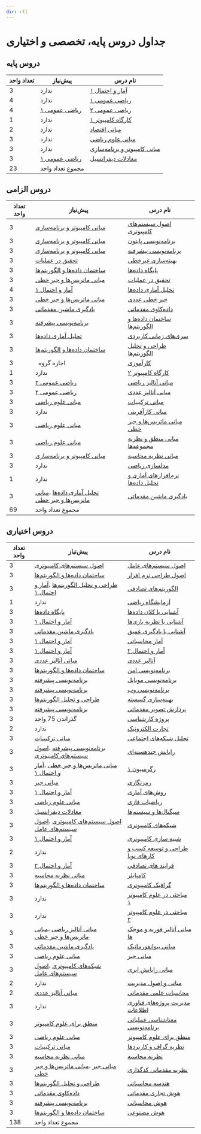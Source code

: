 ```yaml
---
dir: rtl
---
```


# جداول دروس پایه، تخصصی و اختیاری


## دروس پایه

| تعداد واحد | پیش‌نیاز | نام درس |
| ---------- | -------- | ------- |
|3|ندارد|[آمار و احتمال ۱](docs/base/Probability-and-Statistics-I.md) | 
|4|ندارد|[ریاضی عمومی ۱](docs/base/Calculus-I.md) | 
|4|[ریاضی عمومی ۱](docs/base/Calculus-I.md)|[ریاضی عمومی ۲](docs/base/Calculus-II.md) | 
|1|ندارد|[کارگاه کامپیوتر ۱](docs/base/Computer-Workshop-I.md) | 
|2|ندارد|[مبانی اقتصاد](docs/base/Basics-of-Economics.md) | 
|3|ندارد|[مبانی علوم ریاضی](docs/base/Foundation-of-Mathematics.md) | 
|3|ندارد|[مبانی کامپیوتر و برنامه‌سازی](docs/base/Fundamentals-of-Computer-Programming.md) | 
|3|[ریاضی عمومی ۱](docs/base/Calculus-I.md)|[معادلات دیفرانسیل](docs/base/Differential-Equations.md) | 
 |23|مجموع تعداد واحد|

## دروس الزامی

| تعداد واحد | پیش‌نیاز | نام درس |
| ---------- | -------- | ------- |
|3|[مبانی کامپیوتر و برنامه‌سازی](docs/base/Fundamentals-of-Computer-Programming.md)|[اصول سیستم‌های کامپیوتری](docs/mandatory/Principles-of-Computer-Systems.md) | 
|3|[مبانی کامپیوتر و برنامه‌سازی](docs/base/Fundamentals-of-Computer-Programming.md)|[برنامه‌نویسی پایتون](docs/mandatory/Python-Programming.md) | 
|3|[مبانی کامپیوتر و برنامه‌سازی](docs/base/Fundamentals-of-Computer-Programming.md)|[برنامه‌نویسی پیشرفته](docs/mandatory/Advanced-Programming.md) | 
|3|[تحقیق در عملیات](docs/mandatory/Operations-research.md)|[بهینه‌سازی غیرخطی](docs/mandatory/Nonlinear-Optimization.md) | 
|3|[ساختمان داده‌ها و الگوریتم‌ها](docs/mandatory/Data-Structures-and-Algorithms.md)|[پایگاه داده‌ها](docs/mandatory/Databases.md) | 
|3|[مبانی ماتریس‌ها و جبر خطی](docs/mandatory/Foundation-of-Matrix-and-Linear-Algebra.md)|[تحقیق در عملیات](docs/mandatory/Operations-research.md) | 
|4|[آمار و احتمال ۱](docs/base/Probability-and-Statistics-I.md)|[تحلیل آماری داده‌ها](docs/mandatory/Statistical-Data-Analysis.md) | 
|3|[مبانی ماتریس‌ها و جبر خطی](docs/mandatory/Foundation-of-Matrix-and-Linear-Algebra.md)|[جبر خطی عددی](docs/mandatory/Numerical-Linear-Algebra.md) | 
|3|[یادگیری ماشین مقدماتی](docs/mandatory/Elementary-Machine-Learning.md)|[داده‌کاوی مقدماتی](docs/mandatory/Elementary-Data-Mining.md) | 
|3|[برنامه‌نویسی پیشرفته](docs/mandatory/Advanced-Programming.md)|[ساختمان داده‌ها و الگوریتم‌ها](docs/mandatory/Data-Structures-and-Algorithms.md) | 
|3|[تحلیل آماری داده‌ها](docs/mandatory/Statistical-Data-Analysis.md)|[سری‌های زمانی کاربردی](docs/mandatory/Time-Series.md) | 
|3|[ساختمان داده‌ها و الگوریتم‌ها](docs/mandatory/Data-Structures-and-Algorithms.md)|[طراحی و تحلیل الگوریتم‌ها](docs/mandatory/Design-and-Analysis-of-Algorithms.md) | 
|3|` `اجازه گروه|[کارآموزی](docs/mandatory/Apprenticeship.md) | 
|1|ندارد|[کارگاه کامپیوتر ۲](docs/mandatory/Computer-Workshop-II.md) | 
|3|[ریاضی عمومی ۲](docs/base/Calculus-II.md)|[مبانی آنالیز ریاضی](docs/mandatory/Foundation-of-Mathematical-Analysis.md) | 
|3|[ریاضی عمومی ۲](docs/base/Calculus-II.md)|[مبانی آنالیز عددی](docs/mandatory/Foundation-of-Numerical-Analysis.md) | 
|3|[مبانی علوم ریاضی](docs/base/Foundation-of-Mathematics.md)|[مبانی ترکیبیات](docs/mandatory/Foundation-of-Combinatorics.md) | 
|3|ندارد|[مبانی کارآفرینی](docs/mandatory/Foundations-of-Entrepreneurship.md) | 
|3|[مبانی علوم ریاضی](docs/base/Foundation-of-Mathematics.md)|[مبانی ماتریس‌ها و جبر خطی](docs/mandatory/Foundation-of-Matrix-and-Linear-Algebra.md) | 
|3|[مبانی علوم ریاضی](docs/base/Foundation-of-Mathematics.md)|[مبانی منطق و نظریه مجموعه‌ها](docs/mandatory/Fundamentals-of-Logic.md) | 
|3|[مبانی کامپیوتر و برنامه‌سازی](docs/base/Fundamentals-of-Computer-Programming.md)|[مبانی نظریه محاسبه](docs/mandatory/Introduction-to-the-theory-of-Computation.md) | 
|3|ندارد|[مدلسازی ریاضی](docs/mandatory/Mathematical-Modeling.md) | 
|1|ندارد|[نرم‌افزارهای آماری و تحلیل داده‌ها](docs/mandatory/Statistical-Software-and-data-analysis.md) | 
|3|[تحلیل آماری داده‌ها](docs/mandatory/Statistical-Data-Analysis.md) ،[مبانی ماتریس‌ها و جبر خطی](docs/mandatory/Foundation-of-Matrix-and-Linear-Algebra.md)|[یادگیری ماشین مقدماتی](docs/mandatory/Elementary-Machine-Learning.md) | 
 |69|مجموع تعداد واحد|

## دروس اختیاری

| تعداد واحد | پیش‌نیاز | نام درس |
| ---------- | -------- | ------- |
|3|[اصول سیستم‌های کامپیوتری](docs/mandatory/Principles-of-Computer-Systems.md)|[اصول سیستم‌های عامل](docs/elective/Principles-of-Operating-Systems.md) | 
|3|[ساختمان داده‌ها و الگوریتم‌ها](docs/mandatory/Data-Structures-and-Algorithms.md)|[اصول طراحی نرم افزار](docs/elective/Principles-of-SoftwareDesign.md) | 
|3|[طراحی و تحلیل الگوریتم‌ها](docs/mandatory/Design-and-Analysis-of-Algorithms.md) ،[آمار و احتمال ۱](docs/base/Probability-and-Statistics-I.md)|[الگوریتم‌های تصادفی](docs/elective/Randomized-Algorithms.md) | 
|1|ندارد|[آزمایشگاه ریاضی](docs/elective/Mathematics-Lab.md) | 
|3|[پایگاه داده‌ها](docs/mandatory/Databases.md)|[آشنایی با کلان داده‌ها](docs/elective/Introduction-to-Big-Data.md) | 
|3|[آمار و احتمال ۱](docs/base/Probability-and-Statistics-I.md)|[آشنایی با نظریه بازی‌ها](docs/elective/Introduction-to-Game-Theory.md) | 
|3|[یادگیری ماشین مقدماتی](docs/mandatory/Elementary-Machine-Learning.md)|[آشنایی با یادگیری عمیق](docs/elective/Introduction-to-Deep-Learning.md) | 
|3|[آمار و احتمال ۱](docs/base/Probability-and-Statistics-I.md)|[آمار محاسباتی](docs/elective/Computational-Statistics.md) | 
|3|[آمار و احتمال ۱](docs/base/Probability-and-Statistics-I.md)|[آمار و احتمال ۲](docs/elective/Probability-and-Statistics-II.md) | 
|3|[مبانی آنالیز عددی](docs/mandatory/Foundation-of-Numerical-Analysis.md)|[آنالیز عددی](docs/elective/Numerical-Analysis.md) | 
|3|[ساختمان داده‌ها و الگوریتم‌ها](docs/mandatory/Data-Structures-and-Algorithms.md)|[برنامه‌نویسی امن](docs/elective/Secure-Programming.md) | 
|3|[برنامه‌نویسی پیشرفته](docs/mandatory/Advanced-Programming.md)|[برنامه‌نویسی موبایل](docs/elective/Mobile-Programming.md) | 
|3|[برنامه‌نویسی پیشرفته](docs/mandatory/Advanced-Programming.md)|[برنامه‌نویسی وب](docs/elective/Web-Programming.md) | 
|3|[طراحی و تحلیل الگوریتم‌ها](docs/mandatory/Design-and-Analysis-of-Algorithms.md)|[بهینه‌سازی گسسته](docs/elective/Discrete-Optimization.md) | 
|3|[برنامه‌نویسی پیشرفته](docs/mandatory/Advanced-Programming.md)|[پردازش تصویر مقدماتی](docs/elective/Elementary-Image-Processing.md) | 
|3|گذراندن 75 واحد|[پروژه کارشناسی](docs/elective/Project.md) | 
|2|ندارد|[تجارت الکترونیک](docs/elective/Electronic-Commerce.md) | 
|3|[مبانی ترکیبیات](docs/mandatory/Foundation-of-Combinatorics.md)|[تحلیل شبکه‌های اجتماعی](docs/elective/Social-Networks-Analysis.md) | 
|3|[برنامه‌نویسی پیشرفته](docs/mandatory/Advanced-Programming.md) ،[اصول سیستم‌های کامپیوتری](docs/mandatory/Principles-of-Computer-Systems.md)|[رایانش چند‌هسته‌ای](docs/elective/Multicore-Computing.md) | 
|3|[مبانی ماتریس‌ها و جبر خطی](docs/mandatory/Foundation-of-Matrix-and-Linear-Algebra.md) ،[آمار و احتمال ۱](docs/base/Probability-and-Statistics-I.md)|[رگرسیون ۱](docs/elective/Regression-I.md) | 
|3|[مبانی جبر](docs/elective/Foundation-of-Algebra.md)|[رمزنگاری](docs/elective/Cryptography.md) | 
|3|[آمار و احتمال ۱](docs/base/Probability-and-Statistics-I.md)|[روش‌های آماری](docs/elective/Statistical-Methods.md) | 
|3|[مبانی علوم ریاضی](docs/base/Foundation-of-Mathematics.md)|[ریاضیات فازی](docs/elective/Fuzzy-Mathematics.md) | 
|3|[معادلات دیفرانسیل](docs/base/Differential-Equations.md)|[سیگنال‌ها و سیستم‌ها](docs/elective/Signals-and-Systems.md) | 
|3|[اصول سیستم‌های کامپیوتری](docs/mandatory/Principles-of-Computer-Systems.md) ،[اصول سیستم‌های عامل](docs/elective/Principles-of-Operating-Systems.md)|[شبکه‌های کامپیوتری](docs/elective/Computer-Networks.md) | 
|3|[آمار و احتمال ۱](docs/base/Probability-and-Statistics-I.md)|[شبیه سازی کامپیوتری](docs/elective/Computerized-Simulation.md) | 
|2|ندارد|[طراحی و توسعه کسب و کارهای نوپا](docs/elective/Design-and-development-of-start-up-businesses.md) | 
|3|[آمار و احتمال ۲](docs/elective/Probability-and-Statistics-II.md)|[فرایند های تصادفی](docs/elective/Stochastic-Processes.md) | 
|3|[مبانی نظریه محاسبه](docs/mandatory/Introduction-to-the-theory-of-Computation.md)|[کامپایلر](docs/elective/Compiler.md) | 
|3|[ساختمان داده‌ها و الگوریتم‌ها](docs/mandatory/Data-Structures-and-Algorithms.md)|[گرافیک کامپیوتری](docs/elective/Computer-Graphics.md) | 
|3|ندارد|[مباحثی در علوم کامپیوتر ۱](docs/elective/Topics-in-Computer-Science-I.md) | 
|3|ندارد|[مباحثی در علوم کامپیوتر ۲](docs/elective/Topics-in-Computer-Science-II.md) | 
|3|[مبانی آنالیز ریاضی](docs/mandatory/Foundation-of-Mathematical-Analysis.md) ،[مبانی ماتریس‌ها و جبر خطی](docs/mandatory/Foundation-of-Matrix-and-Linear-Algebra.md)|[مبانی آنالیز فوریه و موجک ها](docs/elective/Introduction-to-Fourier-and-Wavelet-Analysis.md) | 
|3|[یادگیری ماشین مقدماتی](docs/mandatory/Elementary-Machine-Learning.md)|[مبانی بیوانفورماتیک](docs/elective/Fundamentals-of-Bioinformatic.md) | 
|3|[مبانی علوم ریاضی](docs/base/Foundation-of-Mathematics.md)|[مبانی جبر](docs/elective/Foundation-of-Algebra.md) | 
|3|[شبکه‌های کامپیوتری](docs/elective/Computer-Networks.md) ،[اصول سیستم‌های عامل](docs/elective/Principles-of-Operating-Systems.md)|[مبانی رایانش ابری](docs/elective/Cloud-Computing-Fundamentals.md) | 
|2|ندارد|[مبانی و اصول مدیریت](docs/elective/Basics-and-Principles-of-Management.md) | 
|2|[مبانی آنالیز عددی](docs/mandatory/Foundation-of-Numerical-Analysis.md)|[محاسبات علمی مقدماتی](docs/elective/Elementary-Scientific-Computing.md) | 
|3|ندارد|[مدیریت پروژه‌های فناوری اطلاعات](docs/elective/Information-Technology-Project-Management.md) | 
|3|[منطق برای علوم کامپیوتر](docs/elective/Logic-for-Computer-Science.md)|[معناشناسی عملیاتی برنامه‌نویسی](docs/elective/Operational-Semantics-of-Programming.md) | 
|3|[مبانی علوم ریاضی](docs/base/Foundation-of-Mathematics.md)|[منطق برای علوم کامپیوتر](docs/elective/Logic-for-Computer-Science.md) | 
|3|[مبانی ترکیبیات](docs/mandatory/Foundation-of-Combinatorics.md)|[نظریه گراف و کاربردها](docs/elective/Graph-Theory-and-Applications.md) | 
|3|[مبانی نظریه محاسبه](docs/mandatory/Introduction-to-the-theory-of-Computation.md)|[نظریه محاسبه](docs/elective/Theory-of-Computation.md) | 
|3|[مبانی جبر](docs/elective/Foundation-of-Algebra.md) ،[مبانی ماتریس‌ها و جبر خطی](docs/mandatory/Foundation-of-Matrix-and-Linear-Algebra.md)|[نظریه مقدماتی کدگذاری](docs/elective/Elementary-Coding-Theory.md) | 
|3|[طراحی و تحلیل الگوریتم‌ها](docs/mandatory/Design-and-Analysis-of-Algorithms.md)|[هندسه محاسباتی](docs/elective/Computational-Geometry.md) | 
|3|[داده‌کاوی مقدماتی](docs/mandatory/Elementary-Data-Mining.md)|[هوش تجاری مقدماتی](docs/elective/Elementary-Business-intelligence.md) | 
|3|[برنامه‌نویسی پیشرفته](docs/mandatory/Advanced-Programming.md)|[هوش محاسباتی](docs/elective/Computational-Intelligence.md) | 
|3|[ساختمان داده‌ها و الگوریتم‌ها](docs/mandatory/Data-Structures-and-Algorithms.md)|[هوش مصنوعی](docs/elective/Artificial-Intelligence.md) | 
 |138|مجموع تعداد واحد|
